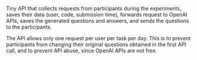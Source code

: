 Tiny API that collects requests from participants during the experiments, saves their data (user, code, submission time), forwards request to OpenAI APIs, saves the generated questions and answers, and sends the questions to the participants.

The API allows only one request per user per task per day. This is to prevent participants from changing their original questions obtained in the first API call, and to prevent API abuse, since OpenAI APIs are not free.